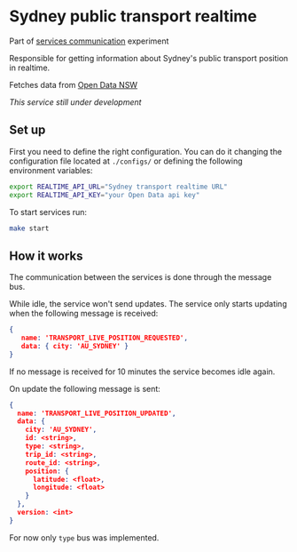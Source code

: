 # Sydney public transport realtime

Part of [services communication](https://github.com/viniciusgerevini/services-communication) experiment

Responsible for getting information about Sydney's public transport position in realtime.

Fetches data from  [Open Data NSW](https://opendata.transport.nsw.gov.au/)

*This service still under development*

## Set up

First you need to define the right configuration.
You can do it changing the configuration file located at `./configs/` or defining the following environment variables:

```sh
export REALTIME_API_URL="Sydney transport realtime URL"
export REALTIME_API_KEY="your Open Data api key"
```

To start services run:

```sh
make start
```

## How it works

The communication between the services is done through the message bus.

While idle, the service won't send updates.
The service only starts updating when the following message is received:

```json
{
   name: 'TRANSPORT_LIVE_POSITION_REQUESTED',
   data: { city: 'AU_SYDNEY' }
}
```
If no message is received for 10 minutes the service becomes idle again.

On update the following message is sent:

```json
{
  name: 'TRANSPORT_LIVE_POSITION_UPDATED',
  data: {
    city: 'AU_SYDNEY',
    id: <string>,
    type: <string>,
    trip_id: <string>,
    route_id: <string>,
    position: {
      latitude: <float>,
      longitude: <float>
    }
  },
  version: <int>
}
```

For now only `type` bus was implemented.

